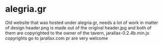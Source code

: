 # alegria.gr
Old website that was hosted under alegria.gr, needs a lot of work in matter of design
header.png is made out of the original header.jpg and both of them are copyrighted to the owner of the tavern, jarallax-0.2.4b.min.js copyrights go to jarallax.com
pr are very welcome
